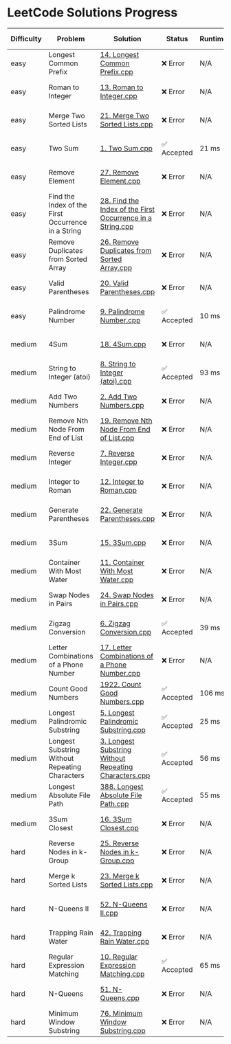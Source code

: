 # LeetCode Solutions Progress

| Difficulty | Problem | Solution | Status | Runtime | Updated At |
|------------|---------|----------|--------|---------|------------|
| easy | Longest Common Prefix | [14. Longest Common Prefix.cpp](easy/14.%20Longest%20Common%20Prefix.cpp) | ❌ Error | N/A | 2025-04-20 23:55 |
| easy | Roman to Integer | [13. Roman to Integer.cpp](easy/13.%20Roman%20to%20Integer.cpp) | ❌ Error | N/A | 2025-04-20 23:55 |
| easy | Merge Two Sorted Lists | [21. Merge Two Sorted Lists.cpp](easy/21.%20Merge%20Two%20Sorted%20Lists.cpp) | ❌ Error | N/A | 2025-04-20 23:55 |
| easy | Two Sum | [1. Two Sum.cpp](easy/1.%20Two%20Sum.cpp) | ✅ Accepted | 21 ms | 2025-04-20 23:55 |
| easy | Remove Element | [27. Remove Element.cpp](easy/27.%20Remove%20Element.cpp) | ❌ Error | N/A | 2025-04-20 23:55 |
| easy | Find the Index of the First Occurrence in a String | [28. Find the Index of the First Occurrence in a String.cpp](easy/28.%20Find%20the%20Index%20of%20the%20First%20Occurrence%20in%20a%20String.cpp) | ❌ Error | N/A | 2025-04-20 23:55 |
| easy | Remove Duplicates from Sorted Array | [26. Remove Duplicates from Sorted Array.cpp](easy/26.%20Remove%20Duplicates%20from%20Sorted%20Array.cpp) | ❌ Error | N/A | 2025-04-20 23:55 |
| easy | Valid Parentheses | [20. Valid Parentheses.cpp](easy/20.%20Valid%20Parentheses.cpp) | ❌ Error | N/A | 2025-04-20 23:55 |
| easy | Palindrome Number | [9. Palindrome Number.cpp](easy/9.%20Palindrome%20Number.cpp) | ✅ Accepted | 10 ms | 2025-04-20 23:55 |
| medium | 4Sum | [18. 4Sum.cpp](medium/18.%204Sum.cpp) | ❌ Error | N/A | 2025-04-20 23:55 |
| medium | String to Integer (atoi) | [8. String to Integer (atoi).cpp](medium/8.%20String%20to%20Integer%20(atoi).cpp) | ✅ Accepted | 93 ms | 2025-04-20 23:55 |
| medium | Add Two Numbers | [2. Add Two Numbers.cpp](medium/2.%20Add%20Two%20Numbers.cpp) | ❌ Error | N/A | 2025-04-20 23:55 |
| medium | Remove Nth Node From End of List | [19. Remove Nth Node From End of List.cpp](medium/19.%20Remove%20Nth%20Node%20From%20End%20of%20List.cpp) | ❌ Error | N/A | 2025-04-20 23:55 |
| medium | Reverse Integer | [7. Reverse Integer.cpp](medium/7.%20Reverse%20Integer.cpp) | ❌ Error | N/A | 2025-04-20 23:55 |
| medium | Integer to Roman | [12. Integer to Roman.cpp](medium/12.%20Integer%20to%20Roman.cpp) | ❌ Error | N/A | 2025-04-20 23:55 |
| medium | Generate Parentheses | [22. Generate Parentheses.cpp](medium/22.%20Generate%20Parentheses.cpp) | ❌ Error | N/A | 2025-04-20 23:55 |
| medium | 3Sum | [15. 3Sum.cpp](medium/15.%203Sum.cpp) | ❌ Error | N/A | 2025-04-20 23:55 |
| medium | Container With Most Water | [11. Container With Most Water.cpp](medium/11.%20Container%20With%20Most%20Water.cpp) | ❌ Error | N/A | 2025-04-20 23:55 |
| medium | Swap Nodes in Pairs | [24. Swap Nodes in Pairs.cpp](medium/24.%20Swap%20Nodes%20in%20Pairs.cpp) | ❌ Error | N/A | 2025-04-20 23:55 |
| medium | Zigzag Conversion | [6. Zigzag Conversion.cpp](medium/6.%20Zigzag%20Conversion.cpp) | ✅ Accepted | 39 ms | 2025-04-20 23:55 |
| medium | Letter Combinations of a Phone Number | [17. Letter Combinations of a Phone Number.cpp](medium/17.%20Letter%20Combinations%20of%20a%20Phone%20Number.cpp) | ❌ Error | N/A | 2025-04-20 23:55 |
| medium | Count Good Numbers | [1922. Count Good Numbers.cpp](medium/1922.%20Count%20Good%20Numbers.cpp) | ✅ Accepted | 106 ms | 2025-04-20 23:55 |
| medium | Longest Palindromic Substring | [5. Longest Palindromic Substring.cpp](medium/5.%20Longest%20Palindromic%20Substring.cpp) | ✅ Accepted | 25 ms | 2025-04-20 23:55 |
| medium | Longest Substring Without Repeating Characters | [3. Longest Substring Without Repeating Characters.cpp](medium/3.%20Longest%20Substring%20Without%20Repeating%20Characters.cpp) | ✅ Accepted | 56 ms | 2025-04-20 23:55 |
| medium | Longest Absolute File Path | [388. Longest Absolute File Path.cpp](medium/388.%20Longest%20Absolute%20File%20Path.cpp) | ✅ Accepted | 55 ms | 2025-04-20 23:55 |
| medium | 3Sum Closest | [16. 3Sum Closest.cpp](medium/16.%203Sum%20Closest.cpp) | ❌ Error | N/A | 2025-04-20 23:55 |
| hard | Reverse Nodes in k-Group | [25. Reverse Nodes in k-Group.cpp](hard/25.%20Reverse%20Nodes%20in%20k-Group.cpp) | ❌ Error | N/A | 2025-04-20 23:55 |
| hard | Merge k Sorted Lists | [23. Merge k Sorted Lists.cpp](hard/23.%20Merge%20k%20Sorted%20Lists.cpp) | ❌ Error | N/A | 2025-04-20 23:55 |
| hard | N-Queens II | [52. N-Queens II.cpp](hard/52.%20N-Queens%20II.cpp) | ❌ Error | N/A | 2025-04-20 23:55 |
| hard | Trapping Rain Water | [42. Trapping Rain Water.cpp](hard/42.%20Trapping%20Rain%20Water.cpp) | ❌ Error | N/A | 2025-04-20 23:55 |
| hard | Regular Expression Matching | [10. Regular Expression Matching.cpp](hard/10.%20Regular%20Expression%20Matching.cpp) | ✅ Accepted | 65 ms | 2025-04-20 23:55 |
| hard | N-Queens | [51. N-Queens.cpp](hard/51.%20N-Queens.cpp) | ❌ Error | N/A | 2025-04-20 23:55 |
| hard | Minimum Window Substring | [76. Minimum Window Substring.cpp](hard/76.%20Minimum%20Window%20Substring.cpp) | ❌ Error | N/A | 2025-04-20 23:55 |
